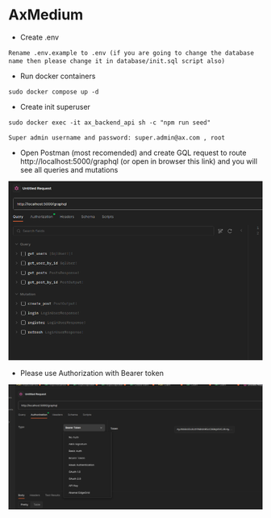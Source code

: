 # AxMedium
*   Create .env

```
Rename .env.example to .env (if you are going to change the database name then please change it in database/init.sql script also)
```

*   Run docker containers

```
sudo docker compose up -d
```

*   Create init superuser

```
sudo docker exec -it ax_backend_api sh -c "npm run seed"
```

```
Super admin username and password: super.admin@ax.com , root
```

*   Open Postman (most recomended) and create GQL request to route http://localhost:5000/graphql (or open in browser this link) and you will see all queries and mutations

![Postman](git_static/image.png)

*   Please use Authorization with Bearer token

![Auth](git_static/image2.png)
